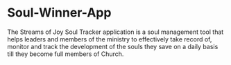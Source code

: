 # Soul-Winner-App
The Streams of Joy Soul Tracker application is a soul management tool that helps leaders and members of the ministry to effectively take record of, monitor and track the development of the souls they save on a daily basis till they become full members of Church.

